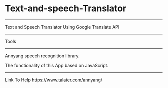 # Text-and-speech-Translator
___________________________________________
Text and Speech Translator Using Google Translate API 
____
Tools
___________
Annyang speech recognition library.

The functionality of this App based on JavaScript.
____________________
Link To Help
https://www.talater.com/annyang/
